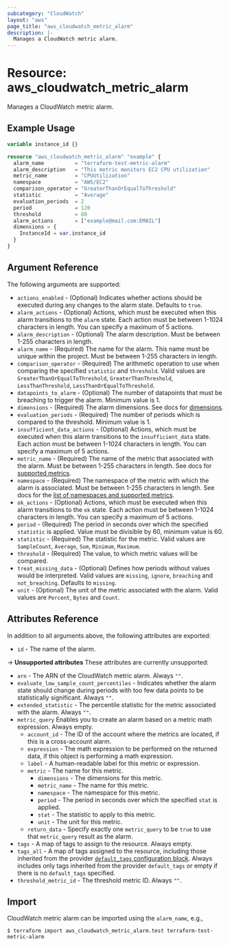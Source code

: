 ```yaml
---
subcategory: "CloudWatch"
layout: "aws"
page_title: "aws_cloudwatch_metric_alarm"
description: |-
  Manages a CloudWatch metric alarm.
---
```


[metrics]: https://docs.cloud.croc.ru/en/services/monitoring/metrics.html
[dimensions]: https://docs.cloud.croc.ru/en/services/monitoring/metrics.html#dimensions
[default-tags]: https://www.terraform.io/docs/providers/aws/index.html#default_tags-configuration-block

# Resource: aws_cloudwatch_metric_alarm

Manages a CloudWatch metric alarm.

## Example Usage

```terraform
variable instance_id {}

resource "aws_cloudwatch_metric_alarm" "example" {
  alarm_name          = "terraform-test-metric-alarm"
  alarm_description   = "This metric monitors EC2 CPU utilization"
  metric_name         = "CPUUtilization"
  namespace           = "AWS/EC2"
  comparison_operator = "GreaterThanOrEqualToThreshold"
  statistic           = "Average"
  evaluation_periods  = 2
  period              = 120
  threshold           = 80
  alarm_actions       = ["example@mail.com:EMAIL"]
  dimensions = {
    InstanceId = var.instance_id
  }
}
```

## Argument Reference

The following arguments are supported:

* `actions_enabled` - (Optional) Indicates whether actions should be executed during any changes to the alarm state. Defaults to `true`.
* `alarm_actions` - (Optional) Actions, which must be executed when this alarm transitions to the `alarm` state. Each action must be between 1-1024 characters in length. You can specify a maximum of 5 actions.
* `alarm_description` - (Optional) The alarm description. Must be between 1-255 characters in length.
* `alarm_name` - (Required) The name for the alarm. This name must be unique within the project. Must be between 1-255 characters in length.
* `comparison_operator` - (Required) The arithmetic operation to use when comparing the specified `statistic` and `threshold`. Valid values are `GreaterThanOrEqualToThreshold`, `GreaterThanThreshold`, `LessThanThreshold`, `LessThanOrEqualToThreshold`.
* `datapoints_to_alarm` - (Optional) The number of datapoints that must be breaching to trigger the alarm. Minimum value is 1.
* `dimensions` - (Required) The alarm dimensions. See docs for [dimensions][dimensions].
* `evaluation_periods` - (Required) The number of periods which is compared to the threshold. Minimum value is 1.
* `insufficient_data_actions` - (Optional) Actions, which must be executed when this alarm transitions to the `insufficient_data` state. Each action must be between 1-1024 characters in length. You can specify a maximum of 5 actions.
* `metric_name` - (Required) The name of the metric that associated with the alarm. Must be between 1-255 characters in length. See docs for [supported metrics][metrics].
* `namespace` - (Required) The namespace of the metric with which the alarm is associated. Must be between 1-255 characters in length. See docs for the [list of namespaces and supported metrics][metrics].
* `ok_actions` - (Optional) Actions, which must be executed when this alarm transitions to the `ok` state. Each action must be between 1-1024 characters in length. You can specify a maximum of 5 actions.
* `period` - (Required) The period in seconds over which the specified `statistic` is applied. Value must be divisible by 60, minimum value is 60.
* `statistic` - (Required) The statistic for the metric. Valid values are `SampleCount`, `Average`, `Sum`, `Minimum`, `Maximum`.
* `threshold` - (Required) The value, to which metric values will be compared.
* `treat_missing_data` - (Optional) Defines how periods without values would be interpreted. Valid values are `missing`, `ignore`, `breaching` and `not_breaching`. Defaults to `missing`.
* `unit` - (Optional) The unit of the metric associated with the alarm. Valid values are `Percent`, `Bytes` and `Count`.

## Attributes Reference

In addition to all arguments above, the following attributes are exported:

* `id` - The name of the alarm.

->  **Unsupported attributes**
These attributes are currently unsupported:

* `arn` - The ARN of the CloudWatch metric alarm. Always `""`.
* `evaluate_low_sample_count_percentiles` - Indicates whether the alarm state should change during periods with too few data points to be statistically significant. Always `""`.
* `extended_statistic` - The percentile statistic for the metric associated with the alarm. Always `""`.
* `metric_query` Enables you to create an alarm based on a metric math expression. Always empty.
    * `account_id` - The ID of the account where the metrics are located, if this is a cross-account alarm.
    * `expression` - The math expression to be performed on the returned data, if this object is performing a math expression.
    * `label` - A human-readable label for this metric or expression.
    * `metric` - The name for this metric.
        * `dimensions` - The dimensions for this metric.
        * `metric_name` - The name for this metric.
        * `namespace` - The namespace for this metric.
        * `period` - The period in seconds over which the specified `stat` is applied.
        * `stat` - The statistic to apply to this metric.
        * `unit` - The unit for this metric.
    * `return_data` - Specify exactly one `metric_query` to be `true` to use that `metric_query` result as the alarm.
* `tags` - A map of tags to assign to the resource. Always empty.
* `tags_all` - A map of tags assigned to the resource, including those inherited from the provider [`default_tags` configuration block][default-tags]. 
Always includes only tags inherited from the provider `default_tags` or empty if there is no `default_tags` specified.
* `threshold_metric_id` - The threshold metric ID. Always `""`.

## Import

CloudWatch metric alarm can be imported using the `alarm_name`, e.g.,

```
$ terraform import aws_cloudwatch_metric_alarm.test terraform-test-metric-alarm
```
